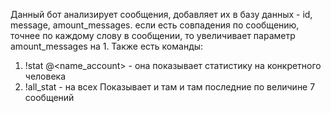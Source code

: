 Данный бот анализирует сообщения, добавляет их в базу данных - id, message, amount_messages. если есть совпадения по сообщению, точнее по каждому слову в сообщении, то увеличивает параметр amount_messages на 1. Также есть команды:
1) !stat @<name_account> - она показывает статистику на конкретного человека
2) !all_stat - на всех 
Показывает и там и там последние по величине 7 сообщений
